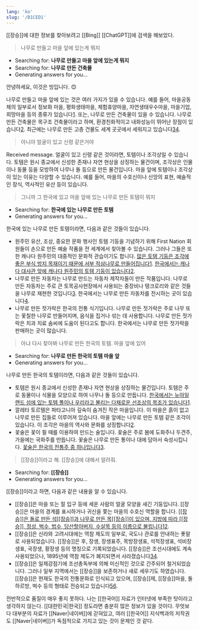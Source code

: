 ```yaml
---
lang: 'ko'
slug: '/B1CED1'
---
```


[[장승]]에 대한 정보를 찾아보려고 [[Bing]] [[ChatGPT]]에 검색을 해보았다.


<Accordion title="전체 기록">

> 나무로 만들고 마을 앞에 있는게 뭐지

- Searching for: **나무로 만들고 마을 앞에 있는게 뭐지**
- Searching for: **나무로 만든 건축물**
- Generating answers for you…

안녕하세요, 이것은 빙입니다. 😊

나무로 만들고 마을 앞에 있는 것은 여러 가지가 있을 수 있습니다. 예를 들어, 마을공동체의 일부로서 정보화 마을, 평화생태마을, 체험휴양마을, 자연생태우수마을, 마을기업, 희망마을 등의 종류가 있습니다[1](https://ko.wikipedia.org/wiki/%EB%A7%88%EC%9D%84%EA%B3%B5%EB%8F%99%EC%B2%B4). 또는, 나무로 만든 건축물이 있을 수 있습니다. 나무로 만든 건축물은 목구조 건축물이라고 하며, 환경친화적이고 내화성능이 뛰어난 장점이 있습니다[2](https://bing.com/search?q=%EB%82%98%EB%AC%B4%EB%A1%9C+%EB%A7%8C%EB%93%A0+%EA%B1%B4%EC%B6%95%EB%AC%BC). 최근에는 나무로 만든 고층 건물도 세계 곳곳에서 세워지고 있습니다[3](https://www.sciencetimes.co.kr/news/%EB%82%98%EB%AC%B4%EB%A1%9C-%EB%A7%8C%EB%93%A0-%EA%B3%A0%EC%B8%B5-%EC%95%84%ED%8C%8C%ED%8A%B8-%EC%84%B8%EC%9B%8C%EC%A7%84%EB%8B%A4/)[4](https://www.esquirekorea.co.kr/article/43037).

> 아니야 얼굴이 있고 신령 같은거야

Received message. 얼굴이 있고 신령 같은 것이라면, 토템이나 조각상일 수 있습니다. 토템은 원시 종교에서 신성한 존재나 자연 현상을 상징하는 물건이며, 조각상은 인물이나 동물 등을 모방하여 나무나 돌 등으로 만든 물건입니다. 마을 앞에 토템이나 조각상이 있는 이유는 다양할 수 있습니다. 예를 들어, 마을의 수호신이나 신앙의 표현, 예술적인 장식, 역사적인 유산 등이 있습니다.

> 그니까 그 한국에 있고 마을 앞에 있는 나무로 만든 토템이 뭐지

- Searching for: **한국에 있는 나무로 만든 토템**
- Generating answers for you…

한국에 있는 나무로 만든 토템이라면, 다음과 같은 것들이 있습니다.

- 원주민 유산, 조상, 중요한 문화 행사인 토템 기둥을 기념하기 위해 First Nation 회원들이 손으로 만든 예술 작품을 전 세계에서 찾아볼 수 있습니다. 그러나 그들은 또한 캐나다 원주민의 대중적인 문화적 관습이기도 합니다. [많은 토템 기둥은 조각에 좋은 부식 방지 목재이기 때문에 서부 적삼나무로 만들어집니다](https://yoair.com/ko/blog/anthropology-the-significance-of-totem-poles-found-in-canada/)[1](https://yoair.com/ko/blog/anthropology-the-significance-of-totem-poles-found-in-canada/). [한국에서는 캐나다 대사관 앞에 캐나다 원주민의 토템 기둥이 있습니다](https://blog.naver.com/PostView.nhn?blogId=shabana&logNo=220173871616)[2](https://blog.naver.com/PostView.nhn?blogId=shabana&logNo=220173871616).
- 나무로 만든 자동차는 나무로 만드는 자동차 제작자들이 만든 작품입니다. 나무로 만든 자동차는 주로 큰 토목공사현장에서 사용되는 중장비나 탱크로리와 같은 것들을 나무로 재현한 것입니다[3](https://www.joongang.co.kr/article/23604464). 한국에서는 나무로 만든 자동차를 전시하는 곳이 있습니다[4](https://www.joongang.co.kr/article/25039078).
- 나무로 만든 젓가락은 한국의 전통 식기입니다. 나무로 만든 젓가락은 주로 나무 또는 옻칠한 나무로 만들어지며, 음식을 집거나 섞는 데 사용합니다. 나무로 만든 젓가락은 치과 치료 솜씨에 도움이 된다고도 합니다. 한국에서는 나무로 만든 젓가락을 판매하는 곳이 많습니다.

> 아냐 다시 찾아봐 나무로 만든 한국의 토템. 마을 앞에 있어

- Searching for: **나무로 만든 한국의 토템 마을 앞**
- Generating answers for you…

나무로 만든 한국의 토템이라면, 다음과 같은 것들이 있습니다.

- 토템은 원시 종교에서 신성한 존재나 자연 현상을 상징하는 물건입니다. 토템은 주로 동물이나 식물을 모양으로 하여 나무나 돌 등으로 만듭니다. [한국에서는 뉴아일랜드 섬에 있는 토템 폴이나 우리라고 불리는 다채로운 선조상의 목조가 있습니다](https://ko.wikipedia.org/wiki/%ED%86%A0%ED%85%9C)[1](https://ko.wikipedia.org/wiki/%ED%86%A0%ED%85%9C).
- 깔레타 토르텔은 파타고니아 깊숙이 숨겨진 작은 마을입니다. 이 마을은 흙이 없고 나무로 만든 집들로 이루어져 있습니다. 마을 앞에는 나무로 만든 토템 같은 조각이 있습니다. 이 조각은 마을의 역사와 문화를 상징합니다[2](https://brunch.co.kr/@yookeunchang/1462).
- 꽃술은 꽃이 필 때를 이용하여 만드는 술입니다. 꽃술은 주로 봄에 도화주나 두견주, 가을에는 국화주를 만듭니다. 꽃술은 나무로 만든 통이나 대에 담아서 숙성시킵니다. [꽃술은 한국의 전통주 중 하나입니다](https://www.omynara.com/%ED%95%9C%EA%B5%AD%EC%9D%98-%EC%88%A0-%EC%9D%B4%EC%95%BC%EA%B8%B0-4-%ED%95%9C%EA%B5%AD%EC%9D%98-%EC%A0%84%ED%86%B5%EC%A3%BC-%EA%BD%83%EC%88%A0-%EC%86%8C%EB%82%98%EB%AC%B4%EC%88%A0-%EB%B0%B1/)[3](https://www.omynara.com/%ED%95%9C%EA%B5%AD%EC%9D%98-%EC%88%A0-%EC%9D%B4%EC%95%BC%EA%B8%B0-4-%ED%95%9C%EA%B5%AD%EC%9D%98-%EC%A0%84%ED%86%B5%EC%A3%BC-%EA%BD%83%EC%88%A0-%EC%86%8C%EB%82%98%EB%AC%B4%EC%88%A0-%EB%B0%B1/).

> [[장승]]이라고 해. [[장승]]에 대해서 알려줘.

- Searching for: **[[장승]]**
- Generating answers for you…

[[장승]]이라고 하면, 다음과 같은 내용을 알 수 있습니다.

- [[장승]]은 마을 또는 절 입구 등에 세운 사람의 얼굴 모양을 새긴 기둥입니다. [[장승]]은 마을의 경계를 표시하거나 귀신을 쫓는 마을의 수호신 역할을 합니다. [[[장승]]은 돌로 만든 석[[장승]]과 나무로 만든 목[[장승]]이 있으며, 지방에 따라 [[장승]], 정성, 벅수, 법수, 당산할아버지, 수살목 등의 이름으로 불립니다](https://ko.wikipedia.org/wiki/%EC%9E%A5%EC%8A%B9)[1](https://ko.wikipedia.org/wiki/%EC%9E%A5%EC%8A%B9)[2](https://blog.naver.com/PostView.nhn?blogId=lesbul&logNo=202507655).
- [[장승]]은 신라와 고려시대에는 역참 제도의 일부로, 국도나 관로를 안내하는 푯말로 사용되었습니다. [[장승]]은 후, 장생, 장생표주, 목방장생표, 석적장생표, 석비장생표, 국장생, 황장생 등의 명칭으로 기록되었습니다. [[장승]]은 조선시대에도 계속 사용되었으나, 1895년에 역참 제도가 폐지되면서 사라졌습니다[3](http://encykorea.aks.ac.kr/Contents/Index?contents_id=E0048619)[4](http://www.ns-times.com/news/view.php?bIdx=3326).
- [[장승]]은 일제강점기에 조선총독부에 의해 미신적인 것으로 간주되어 철거되었습니다. 그러나 일부 지역에서는 [[장승]]을 보존하거나 새로 세우기도 하였습니다. [[장승]]은 현재도 한국의 전통문화로 인식되고 있으며, [[장승]]제, [[장승]]마을, 돌하르방, 벅수 등의 형태로 전승되고 있습니다[5](https://m.blog.naver.com/9339june/221203778772)[6](https://blog.naver.com/PostView.nhn?blogId=miraclefish&logNo=30156458935).

</Accordion>

전반적으로 품질이 매우 좋지 못하다.
나는 [[한국어]] 자료가 인터넷에 부족한 탓이라고 생각하지 않는다.
[[대한민국|한국]] 정도라면 충분히 많은 정보가 있을 것이다.
무엇보다 대부분의 자료가 [[Naver|네이버]]에 갇혀있고,
여러 [[한국어]] 지식백과의 저작권도 [[Naver|네이버]]가 독점적으로 가지고 있는 것이 문제인 것 같다.
